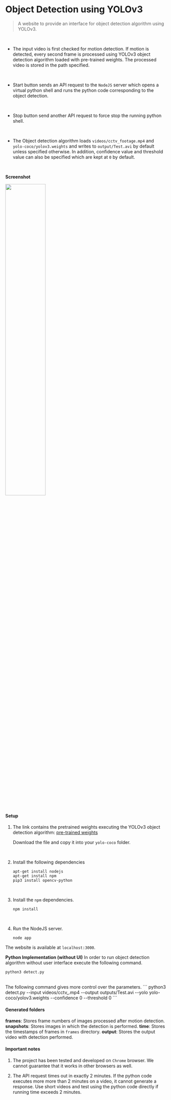# Object Detection using YOLOv3

> A website to provide an interface for object detection algorithm using YOLOv3.

<br>

+ The input video is first checked for motion detection. If motion is detected, every second frame is processed using YOLOv3 object detection algorithm loaded with pre-trained weights. The processed video is stored in the path specified. 
<br>

+ Start button sends an API request to the `NodeJS` server which opens a virtual python shell and runs the python code corresponding to the object detection.
<br>

+ Stop button send another API request to force stop the running python shell.
<br>

+ The Object detection algorithm loads `videos/cctv_footage.mp4` and `yolo-coco/yolov3.weights` and writes to `output/Test.avi` by default unless specified otherwise. In addition, confidence value and threshold value can also be specified which are kept at `0` by default.

<br>

**Screenshot**

<img src="" width=50%>
<br>

#### Setup
1. The link contains the pretrained weights executing the YOLOv3 object detection algorithm: [pre-trained weights](https://pjreddie.com/media/files/yolov3.weights)

    Download the file and copy it into your `yolo-coco` folder.
<br>

2. Install the following dependencies
    ```
    apt-get install nodejs
    apt-get install npm
    pip3 install opencv-python
    ```
<br>

3. Install the `npm` dependencies.
    ```
    npm install
    ```
<br>

4. Run the NodeJS server.
    ```
    node app
    ```

The website is available at `localhost:3000`.
<br>

**Python Implementation (without UI)**
In order to run object detection algorithm without user interface execute the following command.

```
python3 detect.py
```
<br>
The following command gives more control over the parameters.
```
python3 detect.py --input videos/cctv_.mp4 --output outputs/Test.avi --yolo yolo-coco/yolov3.weights --confidence 0 --threshold 0
```
<br>

#### Generated folders
**frames**: Stores frame numbers of images processed after motion detection.
**snapshots**: Stores images in which the detection is performed.
**time**: Stores the timestamps of frames in `frames` directory.
**output**: Stores the output video with detection performed.
<br>

#### Important notes

1. The project has been tested and developed on `Chrome` browser. We cannot guarantee that it works in other browsers as well.

2. The API request times out in exactly 2 minutes. If the python code executes more more than 2 minutes on a video, it cannot generate a response. Use short videos and test using the python code directly if running time exceeds 2 minutes.